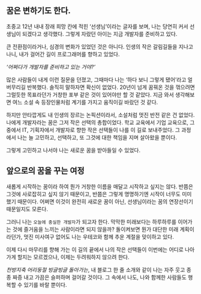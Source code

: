 ## 꿈은 변하기도 한다.

초중고 12년 내내 장래 희망 칸에 적힌 ‘선생님’이라는 글자를 보며, 나는 당연히 커서 선생님이 되겠다고 생각했다. 그렇게 자랐던 아이는 지금 개발자를 준비하고 있다.

큰 전환점이라거나, 심경의 변화가 있었던 것은 아니다. 인생의 작은 갈림길들을 지나고나니, 내가 걸어간 길이 프로그래머를 향하고 있었다.

*‘어쩌다가 개발자를 준비하고 있는 거야?’*

많은 사람들이 내게 이런 질문을 던졌고, 그때마다 나는 ‘하다 보니 그렇게 됐어’라고 얼버무리길 반복했다. 
솔직히 말하자면 확신이 없었다. 
20년이 넘게 꿈꿔온 것을 꺾으려면 그럴듯한 목표라던가 거창한 포부 같은 것이 있어야만 할 것 같았다. 
지금 와서 생각해보면 여느 소설 속 등장인물처럼 계기를 가지고 움직이길 바랐던 것 같다.

하지만 안타깝게도 내 인생의 장르는 논픽션이라서, 소설처럼 멋진 반전 같은 건 없었다. 
나에게 개발자라는 꿈은 그저 작은 선택의 총합이었다. 
학교 교육에서 기업 교육으로, 그중에서 IT, 기획자에서 개발자로 향한 작은 선택들이 나를 이 길로 보내주었다. 
그 과정에서 나는 늘 고민하고, 선택하고, 또 그것에 대한 책임을 지며 살아왔을 뿐이다.

그렇게 고민하고 나서야 나는 새로운 꿈을 받아들일 수 있었다.

## 앞으로의 꿈을 꾸는 여정

새롭게 시작하는 꿈이라 하여 뭔가 거창한 이름을 매달고 시작하고 싶지는 않다. 
반쯤은 그것에 사로잡히고 싶지 않기 때문이고, 반쯤은 그렇게 명명하기엔 시작이 너무도 미미했기 때문이다. 
어쩌면 이것이 완전히 새로운 꿈이 아닌, 선생님이라는 꿈의 연장선이기 때문일지도 모른다.

그러니 나는 `오늘에 충실한 개발자`가 되고자 한다. 
막막한 미래보다는 하루하루를 이어가는 것에 즐거움을 느끼는 사람이라면 되지 않을까? 
돌이켜보면 뭔가 대단한 미래 계획이라던가, 멋진 미사여구 없어도 나는 우테코와 함께 추운 계절을 맞이하고 있다.

이제 다시 마무리를 향해 가는 이 길의 끝에서 나의 작은 선택들이 이번에는 어디로 나아가게 할지는 모르겠으나, 이제는 두려워하지 않으려 한다.

*천방지축 어리둥절 빙글빙글 돌아가는*, 내 블로그 한 줄 소개와 같이 나는 자주 웃고 종종 짜증 내고 가끔은 슬퍼하며 걸어갈 것이다. 
그 속에서 나도, 나와 함께한 사람들도 행복할 수 있기를 바랄 뿐이다.
